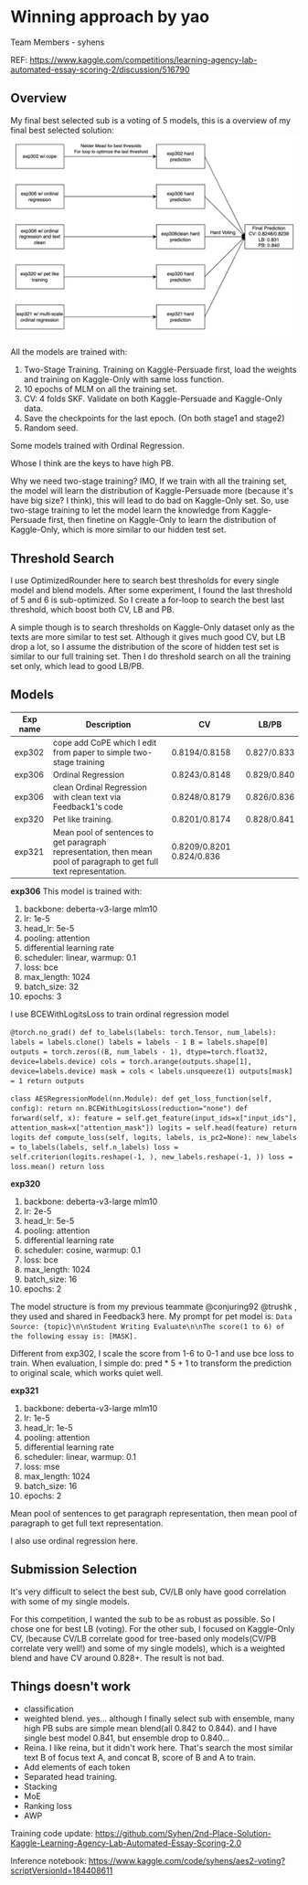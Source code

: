 # Winning approach by yao

Team Members - syhens

REF: https://www.kaggle.com/competitions/learning-agency-lab-automated-essay-scoring-2/discussion/516790

## Overview

My final best selected sub is a voting of 5 models, this is a overview of my final best selected solution:
![alt text](image.png)

All the models are trained with:

1. Two-Stage Training. Training on Kaggle-Persuade first, load the weights and training on Kaggle-Only with same loss function.
2. 10 epochs of MLM on all the training set.
3. CV: 4 folds SKF. Validate on both Kaggle-Persuade and Kaggle-Only data.
4. Save the checkpoints for the last epoch. (On both stage1 and stage2)
5. Random seed.

Some models trained with Ordinal Regression.

Whose I think are the keys to have high PB.

Why we need two-stage training? IMO, If we train with all the training set, the model will learn the distribution of Kaggle-Persuade more (because it's have big size? I think), this will lead to do bad on Kaggle-Only set. So, use two-stage training to let the model learn the knowledge from Kaggle-Persuade first, then finetine on Kaggle-Only to learn the distribution of Kaggle-Only, which is more similar to our hidden test set.

## Threshold Search

I use OptimizedRounder here to search best thresholds for every single model and blend models. After some experiment, I found the last threshold of 5 and 6 is sub-optimized. So I create a for-loop to search the best last threshold, which boost both CV, LB and PB.

A simple though is to search thresholds on Kaggle-Only dataset only as the texts are more similar to test set. Although it gives much good CV, but LB drop a lot, so I assume the distribution of the score of hidden test set is similar to our full training set. Then I do threshold search on all the training set only, which lead to good LB/PB.

## Models

| Exp name | Description                                                                                                          | CV                        |    LB/PB    |
| -------- | -------------------------------------------------------------------------------------------------------------------- | ------------------------- | :---------: |
| exp302   | cope add CoPE which I edit from paper to simple two-stage training                                                   | 0.8194/0.8158             | 0.827/0.833 |
| exp306   | Ordinal Regression                                                                                                   | 0.8243/0.8148             | 0.829/0.840 |
| exp306   | clean Ordinal Regression with clean text via Feedback1's code                                                        | 0.8248/0.8179             | 0.826/0.836 |
| exp320   | Pet like training.                                                                                                   | 0.8201/0.8174             | 0.828/0.841 |
| exp321   | Mean pool of sentences to get paragraph representation, then mean pool of paragraph to get full text representation. | 0.8209/0.8201 0.824/0.836 |

**exp306**
This model is trained with:

1. backbone: deberta-v3-large mlm10
2. lr: 1e-5
3. head_lr: 5e-5
4. pooling: attention
5. differential learning rate
6. scheduler: linear, warmup: 0.1
7. loss: bce
8. max_length: 1024
9. batch_size: 32
10. epochs: 3

I use BCEWithLogitsLoss to train ordinal regression model

`@torch.no_grad()
def to_labels(labels: torch.Tensor, num_labels):
labels = labels.clone()
labels = labels - 1
B = labels.shape[0]
outputs = torch.zeros((B, num_labels - 1), dtype=torch.float32, device=labels.device)
cols = torch.arange(outputs.shape[1], device=labels.device)
mask = cols < labels.unsqueeze(1)
outputs[mask] = 1
return outputs`

`class AESRegressionModel(nn.Module):
def get_loss_function(self, config):
return nn.BCEWithLogitsLoss(reduction="none")
    def forward(self, x):
        feature = self.get_feature(input_ids=x["input_ids"], attention_mask=x["attention_mask"])
        logits = self.head(feature)
        return logits
    def compute_loss(self, logits, labels, is_pc2=None):
        new_labels = to_labels(labels, self.n_labels)
        loss = self.criterion(logits.reshape(-1, ), new_labels.reshape(-1, ))
        loss = loss.mean()
        return loss`

**exp320**

1. backbone: deberta-v3-large mlm10
2. lr: 2e-5
3. head_lr: 5e-5
4. pooling: attention
5. differential learning rate
6. scheduler: cosine, warmup: 0.1
7. loss: bce
8. max_length: 1024
9. batch_size: 16
10. epochs: 2

The model structure is from my previous teammate @conjuring92 @trushk , they used and shared in Feedback3 here. My prompt for pet model is: `Data Source: {topic}\n\nStudent Writing Evaluate\n\nThe score(1 to 6) of the following essay is: [MASK].`

Different from exp302, I scale the score from 1-6 to 0-1 and use bce loss to train. When evaluation, I simple do: pred \* 5 + 1 to transform the prediction to original scale, which works quiet well.

**exp321**

1. backbone: deberta-v3-large mlm10
2. lr: 1e-5
3. head_lr: 1e-5
4. pooling: attention
5. differential learning rate
6. scheduler: linear, warmup: 0.1
7. loss: mse
8. max_length: 1024
9. batch_size: 16
10. epochs: 2

Mean pool of sentences to get paragraph representation, then mean pool of paragraph to get full text representation.

I also use ordinal regression here.

## Submission Selection

It's very difficult to select the best sub, CV/LB only have good correlation with some of my single models.

For this competition, I wanted the sub to be as robust as possible. So I chose one for best LB (voting). For the other sub, I focused on Kaggle-Only CV, (because CV/LB correlate good for tree-based only models(CV/PB correlate very well!) and some of my single models), which is a weighted blend and have CV around 0.828+. The result is not bad.

## Things doesn't work

- classification
- weighted blend. yes… although I finally select sub with ensemble, many high PB subs are simple mean blend(all 0.842 to 0.844). and I have single best model 0.841, but ensemble drop to 0.840…
- Reina. I like reina, but it didn't work here. That's search the most similar text B of focus text A, and concat B, score of B and A to train.
- Add elements of each token
- Separated head training.
- Stacking
- MoE
- Ranking loss
- AWP

Training code update: https://github.com/Syhen/2nd-Place-Solution-Kaggle-Learning-Agency-Lab-Automated-Essay-Scoring-2.0

Inference notebook: https://www.kaggle.com/code/syhens/aes2-voting?scriptVersionId=184408611
